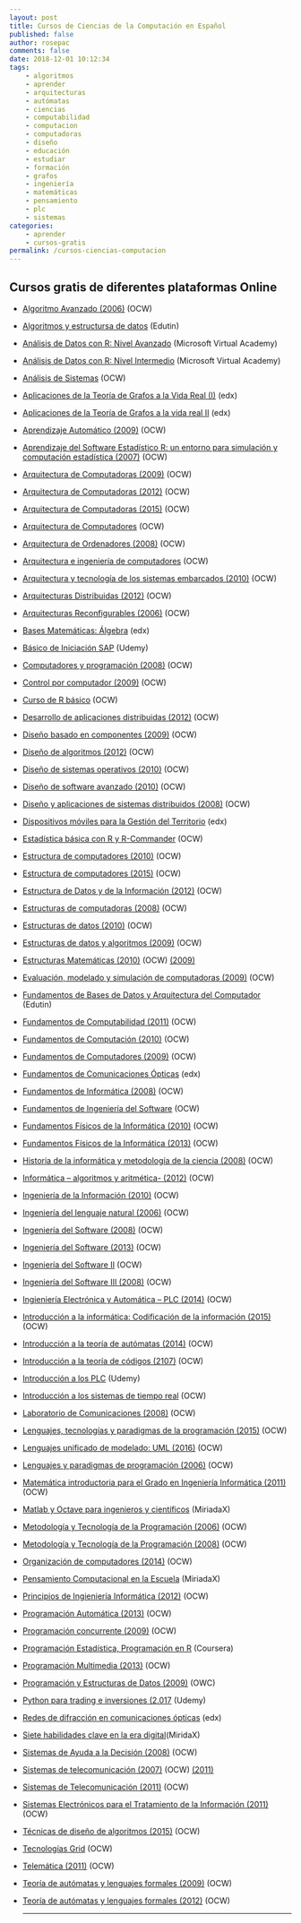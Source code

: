 ```yaml
---
layout: post
title: Cursos de Ciencias de la Computación en Español
published: false
author: rosepac
comments: false
date: 2018-12-01 10:12:34
tags:
    - algoritmos
    - aprender
    - arquitecturas
    - autómatas
    - ciencias
    - computabilidad
    - computacion
    - computadoras
    - diseño
    - educación
    - estudiar
    - formación
    - grafos
    - ingeniería
    - matemáticas
    - pensamiento
    - plc
    - sistemas
categories:
    - aprender
    - cursos-gratis
permalink: /cursos-ciencias-computacion
---
```

## Cursos gratis de diferentes plataformas Online

  * [Algoritmo Avanzado (2006)][1] (OCW)
  * [Algoritmos y estructursa de datos][2] (Edutin)
  * [Análisis de Datos con R: Nivel Avanzado][3] (Microsoft Virtual Academy)
  * [Análisis de Datos con R: Nivel Intermedio][4] (Microsoft Virtual Academy)
  * [Análisis de Sistemas][5] (OCW)
  * [Aplicaciones de la Teoría de Grafos a la Vida Real (I)][6] (edx)
  * [Aplicaciones de la Teoría de Grafos a la vida real II][7] (edx)
  * [Aprendizaje Automático (2009)][8] (OCW)
  * [Aprendizaje del Software Estadístico R: un entorno para simulación y computación estadística (2007)][9] (OCW)
  * [Arquitectura de Computadoras (2009)][10] (OCW)
  * [Arquitectura de Computadoras (2012)][11] (OCW)
  * [Arquitectura de Computadoras (2015)][12] (OCW)
  * [Arquitectura de Computadores][13] (OCW)
  * [Arquitectura de Ordenadores (2008)][14] (OCW)
  * [Arquitectura e ingeniería de computadores][15] (OCW)
  * [Arquitectura y tecnología de los sistemas embarcados (2010)][16] (OCW)
  * [Arquitecturas Distribuidas (2012)][17] (OCW)
  * [Arquitecturas Reconfigurables (2006)][18] (OCW)
  * [Bases Matemáticas: Álgebra][19] (edx)
  * [Básico de Iniciación SAP][20] (Udemy)
  * [Computadores y programación (2008)][21] (OCW)
  * [Control por computador (2009)][22] (OCW)
  * [Curso de R básico][23] (OCW)
  * [Desarrollo de aplicaciones distribuidas (2012)][24] (OCW)
  * [Diseño basado en componentes (2009)][25] (OCW)
  * [Diseño de algoritmos (2012)][26] (OCW)
  * [Diseño de sistemas operativos (2010)][27] (OCW)
  * [Diseño de software avanzado (2010)][28] (OCW)
  * [Diseño y aplicaciones de sistemas distribuidos (2008)][29] (OCW)
  * [Dispositivos móviles para la Gestión del Territorio][30] (edx)
  * [Estadística básica con R y R-Commander][31] (OCW)
  * [Estructura de computadores (2010)][32] (OCW)
  * [Estructura de computadores (2015)][33] (OCW)
  * [Estructura de Datos y de la Información (2012)][34] (OCW)
  * [Estructuras de computadoras (2008)][35] (OCW)
  * [Estructuras de datos (2010)][36] (OCW)
  * [Estructuras de datos y algoritmos (2009)][37] (OCW)
  * [Estructuras Matemáticas (2010)][38] (OCW) [(2009)][39]
  * [Evaluación, modelado y simulación de computadoras (2009)][40] (OCW)
  * [Fundamentos de Bases de Datos y Arquitectura del Computador][41] (Edutin)
  * [Fundamentos de Computabilidad (2011)][42] (OCW)
  * [Fundamentos de Computación (2010)][43] (OCW)
  * [Fundamentos de Computadores (2009)][44] (OCW)
  * [Fundamentos de Comunicaciones Ópticas][45] (edx)
  * [Fundamentos de Informática (2008)][46] (OCW)
  * [Fundamentos de Ingeniería del Software][47] (OCW)
  * [Fundamentos Físicos de la Informática (2010)][48] (OCW)
  * [Fundamentos Físicos de la Informática (2013)][49] (OCW)
  * [Historia de la informática y metodología de la ciencia (2008)][50] (OCW)
  * [Informática &#8211; algoritmos y aritmética- (2012)][51] (OCW)
  * [Ingeniería de la Información (2010)][52] (OCW)
  * [Ingeniería del lenguaje natural (2006)][53] (OCW)
  * [Ingeniería del Software (2008)][54] (OCW)
  * [Ingeniería del Software (2013)][55] (OCW)
  * [Ingeniería del Software II][56] (OCW)
  * [Ingeniería del Software III (2008)][57] (OCW)
  * [Ingieniería Electrónica y Automática &#8211; PLC (2014)][58] (OCW)
  * [Introducción a la informática: Codificación de la información (2015)][59] (OCW)
  * [Introducción a la teoría de autómatas (2014)][60] (OCW)
  * [Introducción a la teoría de códigos (2107)][61] (OCW)
  * [Introducción a los PLC][62] (Udemy)
  * [Introducción a los sistemas de tiempo real][63] (OCW)
  * [Laboratorio de Comunicaciones (2008)][64] (OCW)
  * [Lenguajes, tecnologías y paradigmas de la programación (2015)][65] (OCW)
  * [Lenguajes unificado de modelado: UML (2016)][66] (OCW)
  * [Lenguajes y paradigmas de programación (2006)][67] (OCW)
  * [Matemática introductoria para el Grado en Ingeniería Informática (2011)][68] (OCW)
  * [Matlab y Octave para ingenieros y científicos][69] (MiriadaX)
  * [Metodología y Tecnología de la Programación (2006)][70] (OCW)
  * [Metodología y Tecnología de la Programación (2008)][71] (OCW)
  * [Organización de computadores (2014)][72] (OCW)
  * [Pensamiento Computacional en la Escuela][73] (MiriadaX)
  * [Principios de Ingieniería Informática (2012)][74] (OCW)
  * [Programación Automática (2013)][75] (OCW)
  * [Programación concurrente (2009)][76] (OCW)
  * [Programación Estadística, Programación en R][77] (Coursera)
  * [Programación Multimedia (2013)][78] (OCW)
  * [Programación y Estructuras de Datos (2009)][79] (OWC)
  * [Python para trading e inversiones (2.017][80] (Udemy)
  * [Redes de difracción en comunicaciones ópticas][81] (edx)
  * [Siete habilidades clave en la era digital][82](MiridaX)
  * [Sistemas de Ayuda a la Decisión (2008)][83] (OCW)
  * [Sistemas de telecomunicación (2007)][84] (OCW) [(2011)][85]
  * [Sistemas de Telecomunicación (2011)][86] (OCW)
  * [Sistemas Electrónicos para el Tratamiento de la Información (2011)][48] (OCW)
  * [Técnicas de diseño de algoritmos (2015)][87] (OCW)
  * [Tecnologías Grid][88] (OCW)
  * [Telemática (2011)][89] (OCW)
  * [Teoría de autómatas y lenguajes formales (2009)][90] (OCW)
  * [Teoría de autómatas y lenguajes formales (2012)][91] (OCW)
  
    * * *

 [1]: https://ocw.ua.es/es/ingenieria-y-arquitectura/algoritmia-avanzada-2006.html
 [2]: https://edutin.com/curso-de-algoritmos-y-estructuras-de-datos-3827
 [3]: https://mva.microsoft.com/es-es/training-courses/anlisis-de-datos-con-r-nivel-avanzado-17772
 [4]: https://mva.microsoft.com/es-es/training-courses/anlisis-de-datos-con-r-nivel-intermedio-17092
 [5]: http://www.fceia.unr.edu.ar/asist
 [6]: https://www.edx.org/course/aplicaciones-de-la-teoria-de-grafos-la-upvalenciax-tgv201x-1-1
 [7]: https://www.edx.org/course/aplicaciones-de-la-teoria-de-grafos-la-upvalenciax-tgv201x-2-1
 [8]: http://ocw.uc3m.es/ingenieria-informatica/aprendizaje-automatico
 [9]: http://ocw.uc3m.es/estadistica/aprendizaje-del-software-estadistico-r-un-entorno-para-simulacion-y-computacion-estadistica
 [10]: https://ocw.ua.es/es/ingenieria-y-arquitectura/arquitectura-de-computadores-2009.html
 [11]: http://ocw.uc3m.es/ingenieria-informatica/arquitectura-de-computadores-ii
 [12]: http://ocw.uc3m.es/ingenieria-informatica/arquitectura-de-computadores
 [13]: http://ocwus.us.es/ingenieria-telematica/arquitectura-de-computadores/Course_listing
 [14]: http://ocw.uc3m.es/ingenieria-telematica/arquitectura-de-ordenadores
 [15]: https://ocw.unican.es/course/view.php?id=162
 [16]: http://www.upv.es/pls/oalu/sic_asi.ficha_asig_ocw?p_rama=T&p_idioma=c&p_vista=MSE&p_asi=7364&p_caca=2010
 [17]: http://ocw.bib.upct.es/course/view.php?id=137
 [18]: https://ocw.ua.es/es/ingenieria-y-arquitectura/arquitecturas-reconfigurables-2006.html
 [19]: https://www.edx.org/course/bases-matematicas-algebra-upvalenciax-bma101x-2
 [20]: https://www.udemy.com/iniciacion-al-sistema-sap
 [21]: http://www.upv.es/pls/oalu/sic_asi.ficha_asig_ocw?p_rama=T&p_idioma=c&p_vista=MSE&p_asi=7250&p_caca=2008
 [22]: https://ocw.ua.es/es/ingenieria-y-arquitectura/control-por-computador-2009.html
 [23]: https://ocw.uca.es/course/view.php?id=62
 [24]: http://ocw.uc3m.es/ingenieria-informatica/desarrollo-de-aplicaciones-distribuidas
 [25]: http://ocw.uc3m.es/ingenieria-informatica/diseno-basado-en-componentes
 [26]: https://ocw.ehu.eus/pluginfile.php/2224/mod_resource/content/1/diseno_alg/Course_listing.html
 [27]: http://www.upv.es/pls/oalu/sic_asi.ficha_asig_ocw?p_rama=T&p_idioma=c&p_vista=MSE&p_asi=6068&p_caca=2010
 [28]: http://ocw.uc3m.es/ingenieria-informatica/diseno-de-software-avanzado
 [29]: http://www.upv.es/pls/oalu/sic_asi.ficha_asig_ocw?p_rama=T&p_idioma=c&p_vista=MSE&p_asi=6069&p_caca=2008
 [30]: https://www.edx.org/course/dispositivos-moviles-para-la-gestion-del-upvalenciax-dmt201x-1
 [31]: https://ocw.uca.es/course/view.php?id=11
 [32]: http://ocw.uc3m.es/ingenieria-informatica/estructura-de-computadores
 [33]: https://ocw.ehu.eus/course/view.php?id=378
 [34]: http://ocw.uji.es/curso/5049
 [35]: https://ocw.ua.es/es/ingenieria-y-arquitectura/estructuras-de-computadores-2006.html
 [36]: http://ocw.upm.es/lenguajes-y-sistemas-informaticos/estructuras-de-datos
 [37]: http://www.upv.es/pls/oalu/sic_asi.ficha_asig_ocw?p_rama=T&p_idioma=c&p_vista=MSE&p_asi=5659&p_caca=2009
 [38]: http://www.upv.es/pls/oalu/sic_asi.ficha_asig_ocw?p_rama=T&p_idioma=c&p_vista=MSE&p_asi=6024&p_caca=2010
 [39]: http://www.upv.es/pls/oalu/sic_asi.ficha_asig_ocw?p_rama=T&p_idioma=c&p_vista=MSE&p_asi=6024&p_caca=2009
 [40]: http://www.upv.es/pls/oalu/sic_asi.ficha_asig_ocw?p_rama=T&p_idioma=c&p_vista=MSE&p_asi=6052&p_caca=2009
 [41]: https://edutin.com/curso-de-Recetas-para-ni%C3%B1os-804
 [42]: https://ocw.ehu.eus/course/view.php?id=8
 [43]: https://ocw.unican.es/course/view.php?id=194
 [44]: http://www.upv.es/pls/oalu/sic_asi.ficha_asig_ocw?p_rama=T&p_idioma=c&p_vista=MSE&p_asi=3143&p_caca=2009
 [45]: https://www.edx.org/course/fundamentos-de-comunicaciones-opticas-upvalenciax-fco201x-1
 [46]: http://ocw.bib.upct.es/course/view.php?id=112
 [47]: http://ocw.um.es/ingenierias/fundamentos-de-ingenieria-del-software
 [48]: http://ocw.uv.es/ingenieria-y-arquitectura/1-4/Course_listing
 [49]: http://ocw.uma.es/ingenierias/fundamentos-fisicos-de-la-informatica-1
 [50]: https://ocw.ua.es/es/ingenieria-y-arquitectura/historia-de-la-informatica-y-metodologia-de-la-ciencia-2007.html
 [51]: http://ocw.uv.es/ciencias/informatica-1/Course_listing
 [52]: http://ocw.uc3m.es/ingenieria-informatica/ingenieria-de-la-informacion
 [53]: https://ocw.ua.es/es/ingenieria-y-arquitectura/ingenieria-del-lenguaje-natural-2006.html
 [54]: http://ocw.usal.es/ensenanzas-tecnicas/ingenieria-del-software
 [55]: https://ocw.ehu.eus/course/view.php?id=220
 [56]: http://www.fceia.unr.edu.ar/ingsoft
 [57]: http://ocw.uc3m.es/ingenieria-informatica/ingeniera-del-software-iii
 [58]: http://isa.uniovi.es/docencia/iea/
 [59]: http://ocw.uji.es/curso/922898
 [60]: https://ocw.ehu.eus/course/view.php?id=296
 [61]: https://ocw.ehu.eus/course/view.php?id=446
 [62]: https://www.udemy.com/introduccion-a-los-automatas-plc
 [63]: http://ocw.upm.es/arquitectura-y-tecnologia-de-computadores/introduccion-a-los-sistemas-de-tiempo-real
 [64]: http://ocw.bib.upct.es/course/view.php?id=80
 [65]: http://www.upv.es/pls/oalu/sic_asi.ficha_asig_ocw?p_rama=T&p_idioma=c&p_vista=MSE&p_asi=11557&p_caca=2015
 [66]: https://campusvirtual.ull.es/ocw/course/view.php?id=132
 [67]: https://ocw.ua.es/es/ingenieria-y-arquitectura/lenguajes-y-paradigmas-de-programacion-2006.html
 [68]: http://ocw.uc3m.es/cursos-cero/matematicas-mathbridge
 [69]: https://miriadax.net/web/matlab-y-octave-para-ingenieros-y-cientificos
 [70]: http://ocw.uji.es/curso/5126
 [71]: http://ocw.um.es/ingenierias/metodologia-y-tecnologia-de-la-programacion
 [72]: http://ocw.uc3m.es/ingenieria-informatica/organizacion-de-computadores
 [73]: https://miriadax.net/web/pensamiento-computacional-en-la-escuela-2ed
 [74]: http://ocw.uc3m.es/ingenieria-informatica/principios-de-ingenieria-informatica
 [75]: http://ocw.uc3m.es/ingenieria-informatica/programacion-automatica-2013
 [76]: http://ocw.upm.es/lenguajes-y-sistemas-informaticos/programacion-concurrente
 [77]: https://www.coursera.org/learn/intro-data-science-programacion-estadistica-r
 [78]: http://ocw.uv.es/ingenieria-y-arquitectura/programacionmultimedia/Course_listing
 [79]: https://ocw.ua.es/es/ingenieria-y-arquitectura/programacion-y-estructuras-de-datos-2009.html
 [80]: https://www.udemy.com/python-para-trading-e-inversiones
 [81]: https://www.edx.org/course/redes-de-difraccion-en-comunicaciones-upvalenciax-rdo301x-1
 [82]: https://miriadax.net/web/siete-habilidades-clave-en-la-era-digital-2-edicion-/inicio
 [83]: http://ocw.um.es/ingenierias/sistemas-de-ayuda-a-la-decision
 [84]: http://ocw.upm.es/teoria-de-la-senal-y-comunicaciones-1/sistemas-de-telecomunicacion
 [85]: http://ocw.upm.es/teoria-de-la-senal-y-comunicaciones-1/sistemas-de-telecomunicacion-2011
 [86]: http://ocw.bib.upct.es/course/view.php?id=99&topic=1
 [87]: https://ocw.ehu.eus/course/view.php?id=310
 [88]: http://ocw.uniovi.es/course/view.php?id=123
 [89]: http://ocw.bib.upct.es/course/view.php?id=101
 [90]: http://ocw.uma.es/ingenierias/teoria-de-automatas-y-lenguajes-formales
 [91]: http://ocw.uc3m.es/ingenieria-informatica/teoria-de-automatas-y-lenguajes-formales